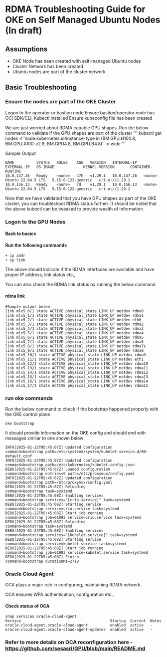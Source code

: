 # RDMA Troubleshooting Guide for OKE on Self Managed Ubuntu Nodes (In draft)

## Assumptions

+ OKE Node has been created with self-managed Ubuntu nodes
+ Cluster Network has been created
+ Ubuntu nodes are part of the cluster network

## Basic Troubleshooting

### Ensure the nodes are part of the OKE Cluster

Logon to the operator or bastion node
Ensure bastion/operator node has OCI SDK/CLI, Kubectl installed
Ensure kubeconfig file has been created

We are just worried about RDMA capable GPU shapes. Run the below command to validate if the GPU shapes are part of the cluster
'''
kubectl get nodes -l 'node.kubernetes.io/instance-type in (BM.GPU.H100.8, BM.GPU.A100-v2.8, BM.GPU4.8, BM.GPU.B4.8)'  -o wide
'''

Sample Output
```
NAME          STATUS   ROLES    AGE   VERSION   INTERNAL-IP   EXTERNAL-IP   OS-IMAGE             KERNEL-VERSION       CONTAINER-RUNTIME
10.0.147.26   Ready    <none>   47h   v1.29.1   10.0.147.26   <none>        Ubuntu 22.04.5 LTS   5.15.0-122-generic   cri-o://1.29.1
10.0.156.13   Ready    <none>   7d    v1.29.1   10.0.156.13   <none>        Ubuntu 22.04.5 LTS   5.15.0-122-generic   cri-o://1.29.1
```

Now that we have validated that you have GPU shapes as part of the OKE cluster, you can troubleshoot RDMA status further. It should be noted that the above kubectl 
can be tweaked to provide wealth of information

### Logon to the GPU Nodes

#### Back to basics

#### Run the following commands
```
+ ip addr
+ ip link
```

The above should indicate if the RDMA interfaces are available and have proper IP address, link status etc.,

You can also check the RDMA link status by running the below command

#### rdma link
```
#Sample output below
link mlx5_0/1 state ACTIVE physical_state LINK_UP netdev rdma0
link mlx5_1/1 state ACTIVE physical_state LINK_UP netdev rdma1
link mlx5_2/1 state ACTIVE physical_state LINK_UP netdev eth0
link mlx5_3/1 state ACTIVE physical_state LINK_UP netdev rdma2
link mlx5_4/1 state ACTIVE physical_state LINK_UP netdev rdma3
link mlx5_5/1 state ACTIVE physical_state LINK_UP netdev rdma4
link mlx5_6/1 state ACTIVE physical_state LINK_UP netdev rdma5
link mlx5_7/1 state ACTIVE physical_state LINK_UP netdev rdma6
link mlx5_8/1 state ACTIVE physical_state LINK_UP netdev rdma7s
link mlx5_9/1 state ACTIVE physical_state LINK_UP netdev rdma8
link mlx5_10/1 state ACTIVE physical_state LINK_UP netdev rdma9
link mlx5_11/1 state ACTIVE physical_state LINK_UP netdev eth1
link mlx5_12/1 state ACTIVE physical_state LINK_UP netdev rdma10
link mlx5_13/1 state ACTIVE physical_state LINK_UP netdev rdma11
link mlx5_14/1 state ACTIVE physical_state LINK_UP netdev rdma12
link mlx5_15/1 state ACTIVE physical_state LINK_UP netdev rdma13
link mlx5_16/1 state ACTIVE physical_state LINK_UP netdev rdma14
link mlx5_17/1 state ACTIVE physical_state LINK_UP netdev rdma15
```

### run oke commands

Run the below command to check if the bootstrap happened properly with the OKE control plane
```
oke bootstrap
```
It should provide information on the OKE config and should end with messages similar to one  shown below
```
INFO[2025-01-22T05:45:07Z] Updated configuration                         command=bootstrap path=/etc/systemd/system/kubelet.service.d/00-default.conf
INFO[2025-01-22T05:45:07Z] Updated configuration                         command=bootstrap path=/etc/kubernetes/kubelet-config.json
DEBU[2025-01-22T05:45:07Z] Loaded configuration                          command=bootstrap entries=9 path=/etc/proxymux/config.yaml
INFO[2025-01-22T05:45:07Z] Updated configuration                         command=bootstrap path=/etc/proxymux/config.yaml
DEBU[2025-01-22T05:45:07Z] Reloading                                     command=bootstrap task=systemd
DEBU[2025-01-22T05:45:08Z] Enabling services                             command=bootstrap services="[crio.service]" task=systemd
DEBU[2025-01-22T05:45:08Z] Starting service                              command=bootstrap service=crio.service task=systemd
DEBU[2025-01-22T05:45:08Z] Start job running                             command=bootstrap job=61893 service=crio.service task=systemd
DEBU[2025-01-22T05:45:08Z] Reloading                                     command=bootstrap task=systemd
DEBU[2025-01-22T05:45:08Z] Enabling services                             command=bootstrap services="[kubelet.service]" task=systemd
DEBU[2025-01-22T05:45:08Z] Starting service                              command=bootstrap service=kubelet.service task=systemd
DEBU[2025-01-22T05:45:08Z] Start job running                             command=bootstrap job=61983 service=kubelet.service task=systemd
DEBU[2025-01-22T05:45:08Z] Finish                                        command=bootstrap durationMs=2718
```
### Oracle Cloud Agent

OCA plays a major role in configuring, maintaining RDMA network.

OCA ensures WPA authentication, configuration etc.,

#### Check status of OCA
```
snap services oracle-cloud-agent
Service                                        Startup  Current  Notes
oracle-cloud-agent.oracle-cloud-agent          enabled  active   -
oracle-cloud-agent.oracle-cloud-agent-updater  enabled  active   -
```
### Refer to more details on OCA reconfiguration here - https://github.com/sesasri/GPU/blob/main/README.md








